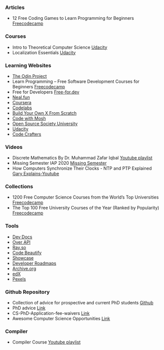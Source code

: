 
### Articles 

- 12 Free Coding Games to Learn Programming for Beginners [Freecodecamp](https://www.freecodecamp.org/news/12-free-coding-games-to-learn-programming-for-beginners/)

### Courses

- Intro to Theoretical Computer Science [Udacity](https://www.udacity.com/course/intro-to-theoretical-computer-science--cs313)
- Localization Essentials [Udacity](https://www.udacity.com/course/localization-essentials--ud610)

### Learning Websites

- [The Odin Project](https://www.theodinproject.com/)
- Learn Programming – Free Software Development Courses for Beginners [Freecodecamp](https://www.freecodecamp.org/news/learn-programming-free-software-development-courses-for-beginners#introduction-to-html5)
- Free for Developers [Free-for.dev](https://free-for.dev/)
- [Neal.fun](https://neal.fun/)
- [Coursera](https://www.coursera.org/)
- [Codelabs](https://codelabs.developers.google.com/)
- [Build Your Own X From Scratch](https://build-your-own.org/)
- [Code with Mosh](https://codewithmosh.com/)
- [Open Source Society University](https://github.com/ossu/computer-science)
- [Udacity](https://www.udacity.com/catalog?price=free)
- [Code Crafters](https://app.codecrafters.io/catalog)

### Videos

- Discrete Mathematics By Dr. Muhammad Zafar Iqbal [Youtube playlist](https://youtube.com/playlist?list=PLv832EzHdqDABq36G_Zpkj5hYjQ-q562W&si=sD2lYrOJ449yDGjX)
- Missing Semester IAP 2020 [Missing Semester](https://youtube.com/playlist?list=PLyzOVJj3bHQuloKGG59rS43e29ro7I57J&si=7_xWGSj6tuGXJMSo)
- How Computers Synchronize Their Clocks - NTP and PTP Explained [Gary Explains-Youtube](https://youtu.be/WX5E8x3pYqg?si=J6UaguK0VYuVqhlv)

### Collections

- 1200 Free Computer Science Courses from the World’s Top Universities [Freecodecamp](https://www.freecodecamp.org/news/free-courses-top-cs-universities/)
- The Top 100 Free University Courses of the Year (Ranked by Popularity) [Freecodecamp](https://www.freecodecamp.org/news/most-popular-free-online-courses/)

### Tools
- [Dev Docs](https://devdocs.io/)
- [Over API](https://overapi.com/)
- [Ray.so](https://ray.so/)
- [Code Beautify](https://codebeautify.org/)
- [Showcase](https://www.showwcase.com/)
- [Developer Roadmaps](https://roadmap.sh/)
- [Archive.org](https://archive.org/)
- [edX](https://www.edx.org/)
- [Pexels](https://www.pexels.com/)

### Github Repository

- Collection of advice for prospective and current PhD students [Github](https://github.com/pliang279/awesome-phd-advice)
- PhD advice [Link](https://github.com/shaily99/advice)
- CS-PhD-Application-fee-waivers [Link](https://github.com/KaiserWhoLearns/CS-PhD-Application-fee-waivers)
- Awesome Computer Science Opportunities [Link](https://github.com/anu0012/awesome-computer-science-opportunities)

### Compiler

- Compiler Course [Youtube playlist](https://youtube.com/playlist?list=PLOech0kWpH8-njQpmSNGSiQBPUvl8v3IM&si=n7PjDMUk-4JeyAaU)